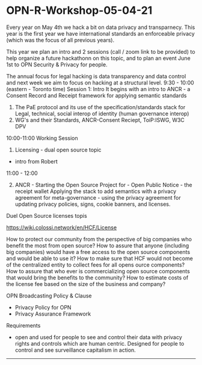 # OPN-R-Workshop-05-04-21

Every year on May 4th we hack a bit on data privacy and transparnecy.  This year is the first year we have international standards an enforceable privacy (which was the focus of all previous years).  

This year we plan an intro and 2 sessions (call / zoom link to be provided) to help organize a future hackathonn on this topic, and to plan an event June 1st to OPN Security & Privacy for people. 


The annual focus for legal hacking is data transparency and data control and next week we aim to focus on hacking at a structural level. 
9:30 - 10:00 (eastern - Toronto time) 
Session 1: Intro 
It begins with an intro to ANCR - a Consent Record and Receipt framework for applying semantic standards 

1. The PaE protocol and its use of the specification/standards stack for Legal, technical, social interop of identity (human governance interop) 
2. WG's and their Standards, ANCR-Consent Reciept, ToiP:ISWG, W3C DPV 

10:00-11:00
Working Session 
1. Licensing - dual open source topic 
- intro from Robert 

11:00 - 12:00

2. ANCR - Starting the Open Source Project for - Open Public Notice -  the receipt wallet 
Applying the stack to add semantics with a privacy agreement for meta-governance  - using the privacy agreement for updating privacy policies, signs, cookie banners, and licenses.  


Duel Open Source licenses topis
 
https://wiki.colossi.network/en/HCF/License

How to protect our community from the perspective of big companies who benefit the most from open source?
How to assure that anyone (including big companies) would have a free access to the open source components and would be able to use it?
How to make sure that HCF would not become of the centralized entity to collect fees for all opens ource components?
How to assure that who ever is commercializing open source components that would bring the benefits to the community?
How to estimate costs of the license fee based on the size of the business and company?


 OPN Broadcasting Policy & Clause
 - Privacy Policy for OPN
 - Privacy Assurance Framework
 
 
 Requirements 
-  open and used for people to see and control their data with privacy rights and controls which are human centric.  Designed for people to control and see   surveillance capitalism in action. 




-- -
